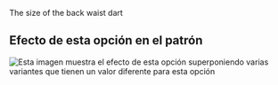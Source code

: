 The size of the back waist dart

## Efecto de esta opción en el patrón

![Esta imagen muestra el efecto de esta opción superponiendo varias variantes que tienen un valor diferente para esta opción](breanna_waistdartsize_sample.svg "Efecto de esta opción en el patrón")
